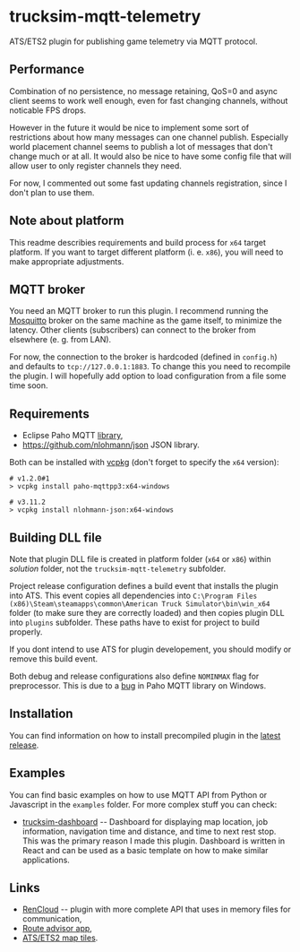 # trucksim-mqtt-telemetry

ATS/ETS2 plugin for publishing game telemetry via MQTT protocol.

## Performance
Combination of no persistence, no message retaining, QoS=0 and async client seems to work well enough, even for 
fast changing channels, without noticable FPS drops.

However in the future it would be nice to implement some sort of restrictions about how many messages can one channel publish.
Especially world placement channel seems to publish a lot of messages that don't change much or at all. It would also be nice
to have some config file that will allow user to only register channels they need.

For now, I commented out some fast updating channels registration, since I don't plan to use them.

## Note about platform

This readme describies requirements and build process for ``x64`` target platform. If you want to target different platform
(i. e. ``x86``), you will need to make appropriate adjustments.

## MQTT broker

You need an MQTT broker to run this plugin. I recommend running the [Mosquitto](https://mosquitto.org/) broker on the same machine
as the game itself, to minimize the latency. Other clients (subscribers) can connect to the broker from elsewhere (e. g. from LAN).

For now, the connection to the broker is hardcoded (defined in ``config.h``) and defaults to ``tcp://127.0.0.1:1883``. To change this
you need to recompile the plugin. I will hopefully add option to load configuration from a file some time soon.

## Requirements

* Eclipse Paho MQTT [library](https://github.com/eclipse/paho.mqtt.cpp), 
* https://github.com/nlohmann/json JSON library.

Both can be installed with [vcpkg](https://vcpkg.io/en/index.html) (don't forget to specify the ``x64`` version):

```
# v1.2.0#1
> vcpkg install paho-mqttpp3:x64-windows

# v3.11.2
> vcpkg install nlohmann-json:x64-windows 
```

## Building DLL file

Note that plugin DLL file is created in platform folder (``x64`` or ``x86``) within *solution* folder, not the ``trucksim-mqtt-telemetry`` subfolder.

Project release configuration defines a build event that installs the plugin into ATS. This event copies all dependencies into 
``C:\Program Files (x86)\Steam\steamapps\common\American Truck Simulator\bin\win_x64`` folder (to make sure they are correctly loaded)
and then copies plugin DLL into ``plugins`` subfolder. These paths have to exist for project to build properly.

If you dont intend to use ATS for plugin developement, you should modify or remove this build event.

Both debug and release configurations also define ``NOMINMAX`` flag for preprocessor. This is due to a [bug](https://github.com/eclipse/paho.mqtt.cpp/issues/226) in Paho MQTT library on Windows.

## Installation

You can find information on how to install precompiled plugin in the [latest release](https://github.com/ggljzr/trucksim-mqtt-telemetry/releases/latest).

## Examples

You can find basic examples on how to use MQTT API from Python or Javascript in the ``examples`` folder. For more complex stuff you can check:

* [trucksim-dashboard](https://github.com/ggljzr/trucksim-dashboard) -- Dashboard for displaying map location, job information, navigation time and distance, and time to next rest stop. This was the primary reason I made this plugin. Dashboard is written in React and can be used as a basic template on how to make similar applications.

## Links

* [RenCloud](https://github.com/RenCloud/scs-sdk-plugin) -- plugin with more complete API that uses in memory files for communication,
* [Route advisor app](https://github.com/mike-koch/ets2-mobile-route-advisor),
* [ATS/ETS2 map tiles](https://github.com/Unicor-p/SCS_Map_Tiles).
